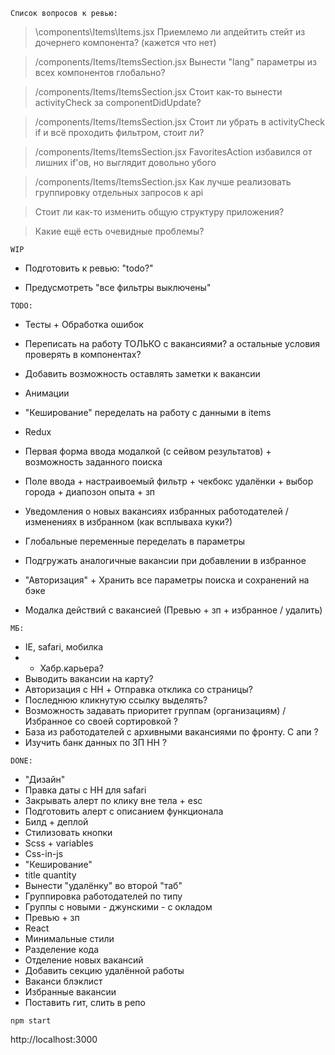 `Список вопросов к ревью:`

> \components\Items\Items.jsx
 Приемлемо ли апдейтить стейт из дочернего компонента? (кажется что нет)

> /components/Items/ItemsSection.jsx
 Вынести "lang" параметры из всех компонентов глобально?

> /components/Items/ItemsSection.jsx
 Стоит как-то вынести activityCheck за componentDidUpdate?

> /components/Items/ItemsSection.jsx
 Стоит ли убрать в activityCheck if и всё проходить фильтром, стоит ли?

> /components/Items/ItemsSection.jsx
 FavoritesAction избавился от лишних if'ов, но выглядит довольно убого

> /components/Items/ItemsSection.jsx
 Как лучше реализовать группировку отдельных запросов к api

> Стоит ли как-то изменить общую структуру приложения?

> Какие ещё есть очевидные проблемы?

`WIP`

* Подготовить к ревью: "todo?"

* Предусмотреть "все фильтры выключены"
 
`TODO:`

* Тесты + Обработка ошибок

* Переписать на работу ТОЛЬКО с вакансиями? а остальные условия проверять в компонентах?

* Добавить возможность оставлять заметки к вакансии
* Анимации
* "Кеширование" переделать на работу с данными в items
* Redux
* Первая форма ввода модалкой (с сейвом результатов) + возможность заданного поиска
* Поле ввода + настраивоемый фильтр + чекбокс удалёнки + выбор города + диапозон опыта + зп
* Уведомления о новых вакансиях избранных работодателей / изменениях в избранном (как всплываха куки?)
* Глобальные переменные переделать в параметры
* Подгружать аналогичные вакансии при добавлении в избранное
* "Авторизация" + Хранить все параметры поиска и сохранений на бэке
* Модалка действий с вакансией (Превью + зп + избранное / удалить)

`МБ:`

* IE, safari, мобилка
* + Хабр.карьера?
* Выводить вакансии на карту?
* Авторизация с HH + Отправка отклика со страницы?
* Последнюю кликнутую ссылку выделять?
* Возможность задавать приоритет группам (организациям) / Избранное со своей сортировкой ?
* База из работодателей с архивными вакансиями по фронту. С апи ?
* Изучить банк данных по ЗП HH ?

`DONE:`

* "Дизайн"
* Правка даты с HH для safari
* Закрывать алерт по клику вне тела + esc
* Подготовить алерт с описанием функционала
* Билд + деплой
* Стилизовать кнопки
* Scss + variables
* Css-in-js
* "Кеширование"
* title quantity
* Вынести "удалёнку" во второй "таб"
* Группировка работодателей по типу
* Группы с новыми - джунскими - с окладом
* Превью + зп
* React
* Минимальные стили
* Разделение кода
* Отделение новых вакансий
* Добавить секцию удалённой работы
* Ваканси блэклист
* Избранные вакансии
* Поставить гит, слить в репо

`npm start`

http://localhost:3000